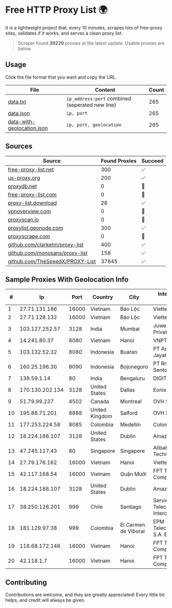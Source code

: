 
# Free HTTP Proxy List 🌍

It is a lightweight project that, every 10 minutes, scrapes lots of free-proxy sites, validates if it works, and serves a clean proxy list.


> Scraper found **39229** proxies at the latest update. Usable proxies are below.

## Usage

Click the file format that you want and copy the URL.


|File|Content|Count|
|----|-------|-----|
|[data.txt](https://raw.githubusercontent.com/themiralay/Proxy-List-World/master/data.txt)|`ip_address:port` combined (seperated new line)|265|
|[data.json](https://raw.githubusercontent.com/themiralay/Proxy-List-World/master/data.json)|`ip, port`|265|
|[data-with-geolocation.json](https://raw.githubusercontent.com/themiralay/Proxy-List-World/master/data-with-geolocation.json)|`ip, port, geolocation`|265|

## Sources

|Source|Found Proxies|Succeed|
|------|-------------|-------|
|[free-proxy-list.net](https://free-proxy-list.net)|300|✅|
|[us-proxy.org](https://www.us-proxy.org)|200|✅|
|[proxydb.net](http://proxydb.net)|0|🚫|
|[free-proxy-list.com](https://free-proxy-list.com/?page=&port=&type%5B%5D=http&type%5B%5D=https&up_time=0&search=Search)|0|🚫|
|[proxy-list.download](https://www.proxy-list.download/HTTP)|26|✅|
|[vpnoverview.com](https://vpnoverview.com/privacy/anonymous-browsing/free-proxy-servers)|0|🚫|
|[proxyscan.io](https://www.proxyscan.io)|0|🚫|
|[proxylist.geonode.com](https://proxylist.geonode.com/api/proxy-list?limit=300&page=1&sort_by=lastChecked&sort_type=desc&protocols=http,https)|300|✅|
|[proxyscrape.com](https://api.proxyscrape.com/v2/?request=displayproxies&protocol=http&timeout=10000&country=all&ssl=all&anonymity=all)|0|🚫|
|[github.com/clarketm/proxy-list](https://raw.githubusercontent.com/clarketm/proxy-list/master/proxy-list-raw.txt)|400|✅|
|[github.com/monosans/proxy-list](https://raw.githubusercontent.com/monosans/proxy-list/main/proxies/http.txt)|158|✅|
|[github.com/TheSpeedX/PROXY-List](https://raw.githubusercontent.com/TheSpeedX/PROXY-List/master/http.txt)|37845|✅|


## Sample Proxies With Geolocation Info

|#|Ip|Port|Country|City|Internet Service Provider|
|-|--|----|-------|----|-------------------------|
|1|27.71.131.186|16000|Vietnam|Bảo Lộc|Viettel Group|
|2|27.71.128.132|16000|Vietnam|Bảo Lộc|Viettel Group|
|3|103.127.252.57|3128|India|Mumbai|Juweriyah Networks Private Limited|
|4|14.241.80.37|8080|Vietnam|Hanoi|VNPT|
|5|103.132.52.32|8080|Indonesia|Buaran|PT Adeaksa Indo Jayatama|
|6|160.25.196.30|8090|Indonesia|Bojonegoro|PT Rnet Mitra Sentosa|
|7|139.59.1.14|80|India|Bengaluru|DIGITALOCEAN|
|8|170.130.202.134|3128|United States|Dallas|Eonix Corporation|
|9|51.79.99.237|4502|Canada|Montreal|OVH SAS|
|10|195.88.71.201|8888|United Kingdom|Salford|OVH SAS|
|11|177.253.224.58|8085|Colombia|Medellín|Colombia Móvil|
|12|18.224.188.107|3128|United States|Dublin|Amazon.com, Inc.|
|13|47.245.117.43|80|Singapore|Singapore|Alibaba (US) Technology Co., Ltd.|
|14|27.79.176.162|16000|Vietnam|Hanoi|Viettel Corporation|
|15|42.117.168.54|16000|Vietnam|Quận Mười|FPT Telecom Company|
|16|18.224.188.107|3128|United States|Dublin|Amazon.com, Inc.|
|17|38.250.126.201|999|Chile|Santiago|Servicios De Telecomunicaciones Intercable Ltda.|
|18|181.129.97.38|999|Colombia|El Carmen de Viboral|EPM Telecomunicaciones S.A. E.S.P.|
|19|118.68.172.146|16000|Vietnam|Hanoi|FPT Telecom Company|
|20|42.118.1.7|16000|Vietnam|Hanoi|FPT Telecom Company|



## Contributing

Contributions are welcome, and they are greatly appreciated! Every
little bit helps, and credit will always be given.

